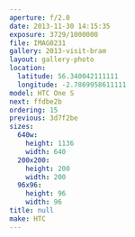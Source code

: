 ```yaml
---
aperture: f/2.0
date: 2013-11-30 14:15:35
exposure: 3729/1000000
file: IMAG0231
gallery: 2013-visit-bram
layout: gallery-photo
location:
  latitude: 56.340042111111
  longitude: -2.7869958611111
model: HTC One S
next: ffdbe2b
ordering: 15
previous: 3d7f2be
sizes:
  640w:
    height: 1136
    width: 640
  200x200:
    height: 200
    width: 200
  96x96:
    height: 96
    width: 96
title: null
make: HTC
---
```

